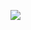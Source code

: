 ![](https://scontent.fbma5-1.fna.fbcdn.net/v/t39.30808-6/315903970_652233263271627_8677284995953079666_n.png?stp=dst-png_s960x960&_nc_cat=107&ccb=1-7&_nc_sid=e3f864&_nc_ohc=MvYnbo74iwgAX-VYw-c&_nc_ht=scontent.fbma5-1.fna&oh=00_AfA_D5Tdk52UlQRH5M9ue8vvsZ4mhLx3f49V2IEFagLXOQ&oe=637C513F)
